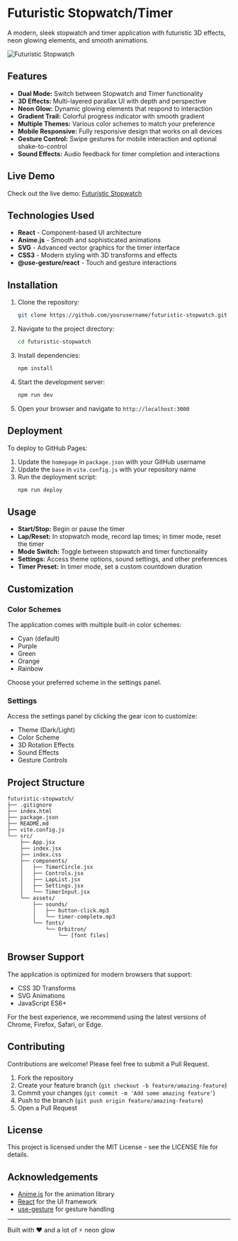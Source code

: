 # Futuristic Stopwatch/Timer

A modern, sleek stopwatch and timer application with futuristic 3D effects, neon glowing elements, and smooth animations.

![Futuristic Stopwatch](screenshot.png)

## Features

- **Dual Mode:** Switch between Stopwatch and Timer functionality
- **3D Effects:** Multi-layered parallax UI with depth and perspective
- **Neon Glow:** Dynamic glowing elements that respond to interaction
- **Gradient Trail:** Colorful progress indicator with smooth gradient
- **Multiple Themes:** Various color schemes to match your preference
- **Mobile Responsive:** Fully responsive design that works on all devices
- **Gesture Control:** Swipe gestures for mobile interaction and optional shake-to-control
- **Sound Effects:** Audio feedback for timer completion and interactions

## Live Demo

Check out the live demo: [Futuristic Stopwatch](https://yourusername.github.io/futuristic-stopwatch)

## Technologies Used

- **React** - Component-based UI architecture
- **Anime.js** - Smooth and sophisticated animations
- **SVG** - Advanced vector graphics for the timer interface
- **CSS3** - Modern styling with 3D transforms and effects
- **@use-gesture/react** - Touch and gesture interactions

## Installation

1. Clone the repository:
   ```bash
   git clone https://github.com/yourusername/futuristic-stopwatch.git
   ```

2. Navigate to the project directory:
   ```bash
   cd futuristic-stopwatch
   ```

3. Install dependencies:
   ```bash
   npm install
   ```

4. Start the development server:
   ```bash
   npm run dev
   ```

5. Open your browser and navigate to `http://localhost:3000`

## Deployment

To deploy to GitHub Pages:

1. Update the `homepage` in `package.json` with your GitHub username
2. Update the `base` in `vite.config.js` with your repository name
3. Run the deployment script:
   ```bash
   npm run deploy
   ```

## Usage

- **Start/Stop:** Begin or pause the timer
- **Lap/Reset:** In stopwatch mode, record lap times; in timer mode, reset the timer
- **Mode Switch:** Toggle between stopwatch and timer functionality
- **Settings:** Access theme options, sound settings, and other preferences
- **Timer Preset:** In timer mode, set a custom countdown duration

## Customization

### Color Schemes

The application comes with multiple built-in color schemes:
- Cyan (default)
- Purple
- Green
- Orange
- Rainbow

Choose your preferred scheme in the settings panel.

### Settings

Access the settings panel by clicking the gear icon to customize:
- Theme (Dark/Light)
- Color Scheme
- 3D Rotation Effects
- Sound Effects
- Gesture Controls

## Project Structure

```
futuristic-stopwatch/
├── .gitignore
├── index.html
├── package.json
├── README.md
├── vite.config.js
└── src/
    ├── App.jsx
    ├── index.jsx
    ├── index.css
    ├── components/
    │   ├── TimerCircle.jsx
    │   ├── Controls.jsx
    │   ├── LapList.jsx
    │   ├── Settings.jsx
    │   └── TimerInput.jsx
    └── assets/
        ├── sounds/
        │   ├── button-click.mp3
        │   └── timer-complete.mp3
        └── fonts/
            └── Orbitron/
                └── [font files]
```

## Browser Support

The application is optimized for modern browsers that support:
- CSS 3D Transforms
- SVG Animations
- JavaScript ES6+

For the best experience, we recommend using the latest versions of Chrome, Firefox, Safari, or Edge.

## Contributing

Contributions are welcome! Please feel free to submit a Pull Request.

1. Fork the repository
2. Create your feature branch (`git checkout -b feature/amazing-feature`)
3. Commit your changes (`git commit -m 'Add some amazing feature'`)
4. Push to the branch (`git push origin feature/amazing-feature`)
5. Open a Pull Request

## License

This project is licensed under the MIT License - see the LICENSE file for details.

## Acknowledgements

- [Anime.js](https://animejs.com/) for the animation library
- [React](https://reactjs.org/) for the UI framework
- [use-gesture](https://use-gesture.netlify.app/) for gesture handling

---

Built with ❤️ and a lot of ⚡ neon glow
